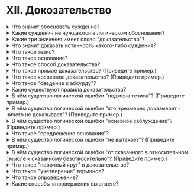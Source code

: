 # XII. Докозательство

<details>
  <summary>Что значит обосновать суждение?</summary>

  Привести веские докозательства правдивости суждения(Докозать).

</details>

<details>
  <summary>Какие суждения не нуждаются в логическом обосновании?</summary>

  Суждения относящиеся к чему то фундоментальному, повсеместному.

</details>

<details>
  <summary>Какие три значения имеет слово "доказательство"?</summary>

  Доказательство - очевидный факт, из которого делается вывод о существовании или несуществовании другого факта.

  Доказательство - источник сведений о том или ином событии.

  Доказательство - это логическое действие, в процессе которого истинность одного какого-либо суждения обосновывется с помощью других суждений, истинность которых проверена на практике.

</details>

<details>
  <summary>Что значит доказать истинность какого-либо суждения?</summary>

  Подтвердить истенность суждения по средством докозательств.

</details>

<details>
  <summary>Что такое тезис?</summary>

  Тезисом называется суждение или положение, истинность которого треуется доказать.

</details>

<details>
  <summary>Что такое основание?</summary>

  Основаниями (доводами или аргументами) называются те суждения, истинность которых уже установлена и котрые поэтму могут быть приведены в подтверждение тезиса в качестве достаточного основания.

</details>

<details>
  <summary>Что такое способ доказательства?</summary>

  Способ доказательства - формы связи и сочетния оснований и выводов из оснований, которые дают возможность доказать истинность тезиса.

</details>

<details>
  <summary>Что такое прямое доказательство? (Приведите пример.)</summary>

  Докозательство, в котором доводы непосредственно обосновывают истинность тезиса, называется прмямым доказательством.

  Пример:

  Выборы производятся на основе равного избирательного права.

  Каждый гражданин имеет голос.

  Каждый гражданин участвует в выборах.

</details>

<details>
  <summary>Что такое косвенное доказательство? (Приведите пример.)</summary>

  Доказательство, в котором истинность тезиса обосновывается посредством опровержения истинности других положений, называется косвенным доказательством.

  В качестве примера можно использовать докозательство суждения что два перпендикуляра к прямой параллельны.

</details>

<details>
  <summary>Что такое "сведение к абсурду"?</summary>

  Сведение к абсурду - логический приём, которым доказывается несостоятельность какого-нибудь мнения таким образом, что или в нём самом, или же в вытекающих из него следствиях обнаруживается противоречие.

</details>

<details>
  <summary>Какие существуют правила доказательства?</summary>

  1. Тезис должен быть суждением ясным и точно определенным.
  2. Тезис должен оставаться тождественным, т. е. одним и тем же на протяжении всего доказательства.
  3. Доводы, приводимые в подтверждение тезиса, должны быть истинными, не подлежащими сомнению.
  4. Доводы должны являться достаточным основанием для тезиса.
  5. Доводы должны быть суждениями, истенность которых доказана самостоятельно, независимо от тезиса.
  6. Тезис должен быть заключением, логически вытекающим из доводов по общим правилам умозаключения.

</details>

<details>
  <summary>В чём существо логической ошибки "подмена тезиса"? (Приведите пример.)</summary>

  Если в процессе докозательства тезиса образуется длинная цепочка суждений, оппоненты могут незаметно отклониться от тезиса и начать доказывать что то иное.

</details>

<details>
  <summary>В чём существо логической ошибки "кто чрезмерно доказывает - ничего не доказывает"? (Приведите пример.)</summary>

  При необходимости доказывать большого количества связанных суждений можно не доказать исконный тезис.

</details>

<details>
  <summary>В чём существо логической ошибки "основное заблуждение"? (Приведите пример.)</summary>

  Происходит при обосновании тезиса ложным суждением.

  Пример:

  Органическая жизнь начинается с клетки. (Ложное суждение, органическая жизнь начинается с полимеров)

</details>

<details>
  <summary>Что такое "предрешение основания"?</summary>

  Ошибка суть которой состоит в том, что за основание доказательства принимается суждение, истинность которого предполагает истинность тезиса.

</details>

<details>
  <summary>В чём существо логической ошибки "не вытекает"? (Приведите пример.)</summary>

  Выдвижение верных доводов, которые тем не менее не доказывают тезиса.

  Пример:

  При подъёме вверх кругозор расширяется и расстояния до предметов, видимых на горизонте, увеличивается. Однако из этого не следует что земля круглая.

</details>

<details>
  <summary>В чём существо логической ошибки "от сказанного в относительном смысле к сказанному безотносительно"? (Приведите пример.)</summary>

  Довод, являющийся верным только в определённом отношении при наличии определённого условия, мы приводим в качестве основания тезиса как верный бхотносительно, при всех условиях.

  Например в споре о книге один из участников допустил, что в ней содержатся хорошие иллюстрации, а другой распространил хорошую оценку на всю книгу и тем самым совершил ошибку.

</details>

<details>
  <summary>Что такое "порочный круг" в докозательстве?</summary>

  Тезис обосновывается доводами, а доводы обосновываются при помощи тезиса.

</details>

<details>
  <summary>Что такое "учетверение" терминов?</summary>

  В суждении докозательства используется больше трех терминов.

</details>

<details>
  <summary>Что такое опровержение?</summary>

  Опровержением называется докозательство ложности или несостоятельности какого-либо факта.

</details>

<details>
  <summary>Какие способы опровержения вы знаете?</summary>

</details>
